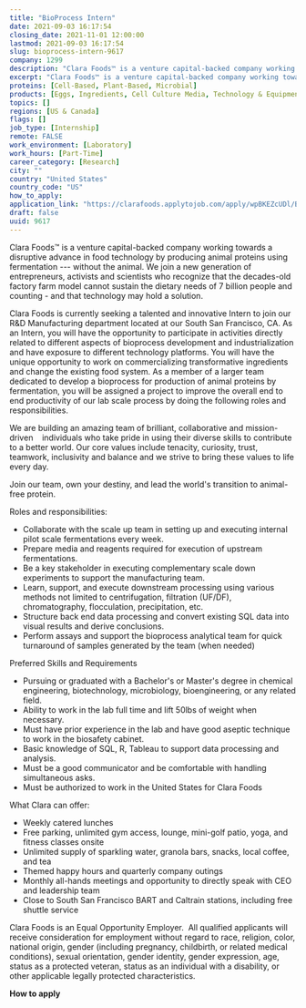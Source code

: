 ```yaml
---
title: "BioProcess Intern"
date: 2021-09-03 16:17:54
closing_date: 2021-11-01 12:00:00
lastmod: 2021-09-03 16:17:54
slug: bioprocess-intern-9617
company: 1299
description: "Clara Foods™ is a venture capital-backed company working towards a disruptive advance in food technology by producing animal proteins using fermentation --- without the animal. We join a new generation of entrepreneurs, activists and scientists who recognize that the decades-old factory farm model cannot sustain the dietary needs of 7 billion people and counting - and that technology may hold a solution."
excerpt: "Clara Foods™ is a venture capital-backed company working towards a disruptive advance in food technology by producing animal proteins using fermentation --- without the animal. We join a new generation of entrepreneurs, activists and scientists who recognize that the decades-old factory farm model cannot sustain the dietary needs of 7 billion people and counting - and that technology may hold a solution."
proteins: [Cell-Based, Plant-Based, Microbial]
products: [Eggs, Ingredients, Cell Culture Media, Technology & Equipment]
topics: []
regions: [US & Canada]
flags: []
job_type: [Internship]
remote: FALSE
work_environment: [Laboratory]
work_hours: [Part-Time]
career_category: [Research]
city: ""
country: "United States"
country_code: "US"
how_to_apply: 
application_link: "https://clarafoods.applytojob.com/apply/wpBKEZcUDl/BioProcess-Intern"
draft: false
uuid: 9617
---
```

Clara Foods™ is a venture capital-backed company working towards a
disruptive advance in food technology by producing animal proteins using
fermentation \-\-- without the animal. We join a new generation of
entrepreneurs, activists and scientists who recognize that the
decades-old factory farm model cannot sustain the dietary needs of 7
billion people and counting - and that technology may hold a solution.

Clara Foods is currently seeking a talented and innovative Intern to
join our R&D Manufacturing department located at our South San
Francisco, CA. As an Intern, you will have the opportunity to
participate in activities directly related to different aspects of
bioprocess development and industrialization and have exposure to
different technology platforms. You will have the unique opportunity to
work on commercializing transformative ingredients and change the
existing food system. As a member of a larger team dedicated to develop
a bioprocess for production of animal proteins by fermentation, you will
be assigned a project to improve the overall end to end productivity of
our lab scale process by doing the following roles and responsibilities.

We are building an amazing team of brilliant, collaborative and
mission-driven    individuals who take pride in using their diverse
skills to contribute to a better world. Our core values include
tenacity, curiosity, trust, teamwork, inclusivity and balance and we
strive to bring these values to life every day.

Join our team, own your destiny, and lead the world\'s transition to
animal-free protein.

Roles and responsibilities:

-   Collaborate with the scale up team in setting up and executing
    internal pilot scale fermentations every week.
-   Prepare media and reagents required for execution of upstream
    fermentations.
-   Be a key stakeholder in executing complementary scale down
    experiments to support the manufacturing team.
-   Learn, support, and execute downstream processing using various
    methods not limited to centrifugation, filtration (UF/DF),
    chromatography, flocculation, precipitation, etc.
-   Structure back end data processing and convert existing SQL data
    into visual results and derive conclusions.
-   Perform assays and support the bioprocess analytical team for quick
    turnaround of samples generated by the team (when needed)

Preferred Skills and Requirements

-   Pursuing or graduated with a Bachelor's or Master's degree in
    chemical engineering, biotechnology, microbiology, bioengineering,
    or any related field. 
-   Ability to work in the lab full time and lift 50lbs of weight when
    necessary.
-   Must have prior experience in the lab and have good aseptic
    technique to work in the biosafety cabinet.
-   Basic knowledge of SQL, R, Tableau to support data processing and
    analysis.
-   Must be a good communicator and be comfortable with handling
    simultaneous asks.
-   Must be authorized to work in the United States for Clara Foods

What Clara can offer:

-   Weekly catered lunches
-   Free parking, unlimited gym access, lounge, mini-golf patio, yoga,
    and fitness classes onsite
-   Unlimited supply of sparkling water, granola bars, snacks, local
    coffee, and tea
-   Themed happy hours and quarterly company outings
-   Monthly all-hands meetings and opportunity to directly speak with
    CEO and leadership team
-   Close to South San Francisco BART and Caltrain stations, including
    free shuttle service

Clara Foods is an Equal Opportunity Employer.  All qualified applicants
will receive consideration for employment without regard to race,
religion, color, national origin, gender (including pregnancy,
childbirth, or related medical conditions), sexual orientation, gender
identity, gender expression, age, status as a protected veteran, status
as an individual with a disability, or other applicable legally
protected characteristics.


**How to apply**



